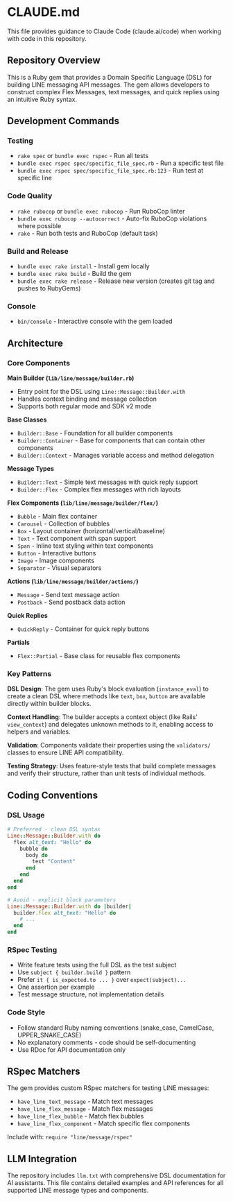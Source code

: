 # CLAUDE.md

This file provides guidance to Claude Code (claude.ai/code) when working with code in this repository.

## Repository Overview

This is a Ruby gem that provides a Domain Specific Language (DSL) for building LINE messaging API messages. The gem allows developers to construct complex Flex Messages, text messages, and quick replies using an intuitive Ruby syntax.

## Development Commands

### Testing
- `rake spec` or `bundle exec rspec` - Run all tests
- `bundle exec rspec spec/specific_file_spec.rb` - Run a specific test file
- `bundle exec rspec spec/specific_file_spec.rb:123` - Run test at specific line

### Code Quality
- `rake rubocop` or `bundle exec rubocop` - Run RuboCop linter
- `bundle exec rubocop --autocorrect` - Auto-fix RuboCop violations where possible
- `rake` - Run both tests and RuboCop (default task)

### Build and Release
- `bundle exec rake install` - Install gem locally
- `bundle exec rake build` - Build the gem
- `bundle exec rake release` - Release new version (creates git tag and pushes to RubyGems)

### Console
- `bin/console` - Interactive console with the gem loaded

## Architecture

### Core Components

**Main Builder (`lib/line/message/builder.rb`)**
- Entry point for the DSL using `Line::Message::Builder.with`
- Handles context binding and message collection
- Supports both regular mode and SDK v2 mode

**Base Classes**
- `Builder::Base` - Foundation for all builder components
- `Builder::Container` - Base for components that can contain other components
- `Builder::Context` - Manages variable access and method delegation

**Message Types**
- `Builder::Text` - Simple text messages with quick reply support
- `Builder::Flex` - Complex flex messages with rich layouts

**Flex Components (`lib/line/message/builder/flex/`)**
- `Bubble` - Main flex container
- `Carousel` - Collection of bubbles
- `Box` - Layout container (horizontal/vertical/baseline)
- `Text` - Text component with span support
- `Span` - Inline text styling within text components
- `Button` - Interactive buttons
- `Image` - Image components
- `Separator` - Visual separators

**Actions (`lib/line/message/builder/actions/`)**
- `Message` - Send text message action
- `Postback` - Send postback data action

**Quick Replies**
- `QuickReply` - Container for quick reply buttons

**Partials**
- `Flex::Partial` - Base class for reusable flex components

### Key Patterns

**DSL Design**: The gem uses Ruby's block evaluation (`instance_eval`) to create a clean DSL where methods like `text`, `box`, `button` are available directly within builder blocks.

**Context Handling**: The builder accepts a context object (like Rails' `view_context`) and delegates unknown methods to it, enabling access to helpers and variables.

**Validation**: Components validate their properties using the `validators/` classes to ensure LINE API compatibility.

**Testing Strategy**: Uses feature-style tests that build complete messages and verify their structure, rather than unit tests of individual methods.

## Coding Conventions

### DSL Usage
```ruby
# Preferred - clean DSL syntax
Line::Message::Builder.with do
  flex alt_text: "Hello" do
    bubble do
      body do
        text "Content"
      end
    end
  end
end

# Avoid - explicit block parameters
Line::Message::Builder.with do |builder|
  builder.flex alt_text: "Hello" do
    # ...
  end
end
```

### RSpec Testing
- Write feature tests using the full DSL as the test subject
- Use `subject { builder.build }` pattern
- Prefer `it { is_expected.to ... }` over `expect(subject)...`
- One assertion per example
- Test message structure, not implementation details

### Code Style
- Follow standard Ruby naming conventions (snake_case, CamelCase, UPPER_SNAKE_CASE)
- No explanatory comments - code should be self-documenting
- Use RDoc for API documentation only

## RSpec Matchers

The gem provides custom RSpec matchers for testing LINE messages:
- `have_line_text_message` - Match text messages
- `have_line_flex_message` - Match flex messages
- `have_line_flex_bubble` - Match flex bubbles
- `have_line_flex_component` - Match specific flex components

Include with: `require "line/message/rspec"`

## LLM Integration

The repository includes `llm.txt` with comprehensive DSL documentation for AI assistants. This file contains detailed examples and API references for all supported LINE message types and components.